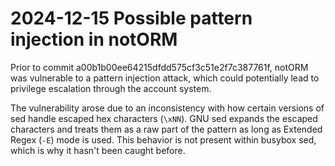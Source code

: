 # 2024-12-15 Possible pattern injection in notORM

Prior to commit a00b1b00ee64215dfdd575cf3c51e2f7c387761f, notORM was vulnerable to a pattern
injection attack, which could potentially lead to privilege escalation through the account system.

The vulnerability arose due to an inconsistency with how certain versions of sed handle escaped
hex characters (`\xNN`). GNU sed expands the escaped characters and treats them as a raw part of
the pattern as long as Extended Regex (`-E`) mode is used. This behavior is not present within
busybox sed, which is why it hasn't been caught before.

